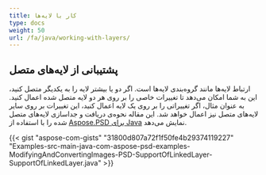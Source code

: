 ```yaml
---
title: کار با لایه‌ها
type: docs
weight: 50
url: /fa/java/working-with-layers/
---
```


## **پشتیبانی از لایه‌های متصل**
ارتباط لایه‌ها مانند گروه‌بندی لایه‌ها است. اگر دو یا بیشتر لایه را به یکدیگر متصل کنید، این به شما امکان می‌دهد تا تغییرات خاصی را بر روی هر دو لایه متصل شده اعمال کنید. به عنوان مثال، اگر تغییراتی را بر روی یک لایه اعمال کنید، این تغییرات بر روی سایر لایه‌های متصل نیز اعمال خواهد شد. این مقاله نحوه‌ی دریافت و جداسازی لایه‌های متصل شده را با استفاده از [Aspose.PSD برای Java](https://products.aspose.com/psd/java) نمایش می‌دهد.



{{< gist "aspose-com-gists" "31800d807a72f1f50fe4b29374119227" "Examples-src-main-java-com-aspose-psd-examples-ModifyingAndConvertingImages-PSD-SupportOfLinkedLayer-SupportOfLinkedLayer.java" >}}
